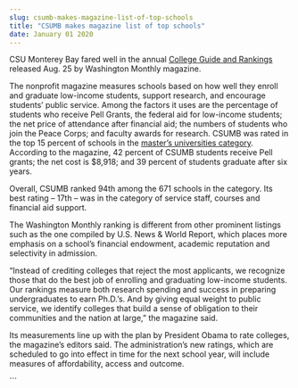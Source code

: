 ```yaml
---
slug: csumb-makes-magazine-list-of-top-schools
title: "CSUMB makes magazine list of top schools"
date: January 01 2020
---
```


 
<p>
  CSU Monterey Bay fared well in the annual
  <a href="https://www.washingtonmonthly.com/college_guide/"
    >College Guide and Rankings</a
  >
  released Aug. 25 by Washington Monthly magazine.
</p>
<p>
  The nonprofit magazine measures schools based on how well they enroll and
  graduate low-income students, support research, and encourage students’ public
  service. Among the factors it uses are the percentage of students who receive
  Pell Grants, the federal aid for low-income students; the net price of
  attendance after financial aid; the numbers of students who join the Peace
  Corps; and faculty awards for research. CSUMB was rated in the top 15 percent
  of schools in the
  <a
    href="//www.washingtonmonthly.com/college_guide/rankings-2014/masters-universities-rank.php"
    >master’s universities category</a
  >. According to the magazine, 42 percent of CSUMB students receive Pell
  grants; the net cost is $8,918; and 39 percent of students graduate after six
  years.
</p>
<p>
  Overall, CSUMB ranked 94th among the 671 schools in the category. Its best
  rating – 17th – was in the category of service staff, courses and financial
  aid support.
</p>
<p>
  The Washington Monthly ranking is different from other prominent listings such
  as the one compiled by U.S. News &amp; World Report, which places more
  emphasis on a school’s financial endowment, academic reputation and
  selectivity in admission.
</p>
<p>
  “Instead of crediting colleges that reject the most applicants, we recognize
  those that do the best job of enrolling and graduating low-income students.
  Our rankings measure both research spending and success in preparing
  undergraduates to earn Ph.D.’s. And by giving equal weight to public service,
  we identify colleges that build a sense of obligation to their communities and
  the nation at large,” the magazine said.
</p>
<p>
  Its measurements line up with the plan by President Obama to rate colleges,
  the magazine’s editors said. The administration’s new ratings, which are
  scheduled to go into effect in time for the next school year, will include
  measures of affordability, access and outcome.
</p>
```
